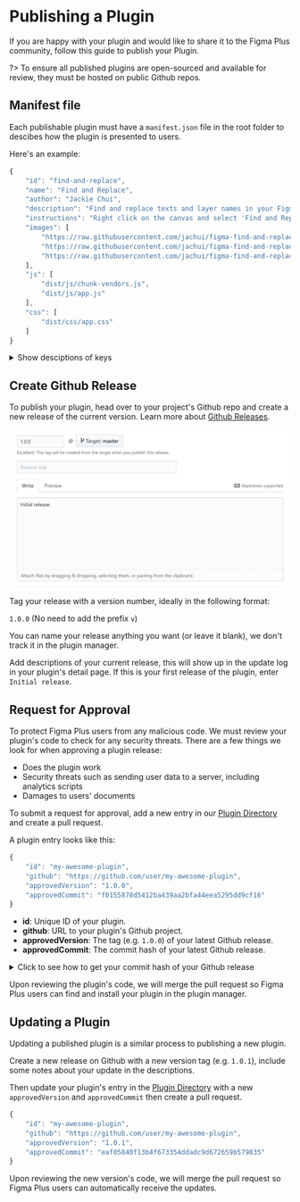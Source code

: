 # Publishing a Plugin

If you are happy with your plugin and would like to share it to the Figma Plus community, follow this guide to publish your Plugin.

?> To ensure all published plugins are open-sourced and available for review, they must be hosted on public Github repos.

## Manifest file

Each publishable plugin must have a `manifest.json` file in the root folder to descibes how the plugin is presented to users.

Here's an example:

```javascript
{
	"id": "find-and-replace",
	"name": "Find and Replace",
	"author": "Jackie Chui",
	"description": "Find and replace texts and layer names in your Figma document.",
	"instructions": "Right click on the canvas and select 'Find and Replace', or by pressing Control/Command + F.",
	"images": [
		"https://raw.githubusercontent.com/jachui/figma-find-and-replace-desktop/gh-pages/screenshots/animation.gif",
		"https://raw.githubusercontent.com/jachui/figma-find-and-replace-desktop/gh-pages/screenshots/screenshot1.jpg",
		"https://raw.githubusercontent.com/jachui/figma-find-and-replace-desktop/gh-pages/screenshots/screenshot2.png"
	],
	"js": [
		"dist/js/chunk-vendors.js",
		"dist/js/app.js"
	],
	"css": [
		"dist/css/app.css"
	]
}
```

<details><summary>Show desciptions of keys</summary>
<p>

- **id**: Unique ID of your plugin.
- **name**: Display name of your plugin to users.
- **author**: Your name.
- **description**: Short description of what your plugin does.
- **instructions**: Insturctions on how to use your plugin.
- **images**: Array of URL's to your plugin's screenshot. URL's can either be full addresses or relative path from the Github project's root (E.g. `screenshot/preview.png`).
- **js**: Array of paths to your js files relative to your Github project's root.
- **css**: Array of paths to your css files relative to your Github project's root.

Optional keys:

- **webOnly** (`Boolean`): Set this to `true` to hide this plugin on the desktop app.
- **requiredOrgId** (`String`): ID of the Org that you want the plugin to only show in. Users outside of this Org will not see this plugin. You can get your current Org's ID by running `figmaPlus.getMyOrg()`.
- **requiredTeamIds** (`Array of Strings`): Array of the teams that you want the plugin to only show in. Users outside of these teams will not see this plugin. You can get your teams' IDs by running `figmaPlus.getMyTeams()`.

</p>
</details>

## Create Github Release

To publish your plugin, head over to your project's Github repo and create a new release of the current version. Learn more about [Github Releases](https://help.github.com/articles/creating-releases/).

<img src="images/githubRelease.jpg" width="600">

Tag your release with a version number, ideally in the following format:

`1.0.0` (No need to add the prefix `v`)

You can name your release anything you want (or leave it blank), we don't track it in the plugin manager.

Add descriptions of your current release, this will show up in the update log in your plugin's detail page. If this is your first release of the plugin, enter `Initial release`.

## Request for Approval

To protect Figma Plus users from any malicious code. We must review your plugin's code to check for any security threats. There are a few things we look for when approving a plugin release:

- Does the plugin work
- Security threats such as sending user data to a server, including analytics scripts
- Damages to users' documents

To submit a request for approval, add a new entry in our [Plugin Directory](https://github.com/figma-plus/plugin-directory/blob/gh-pages/plugins.json) and create a pull request.

A plugin entry looks like this:

```javascript
{
	"id": "my-awesome-plugin",
	"github": "https://github.com/user/my-awesome-plugin",
	"approvedVersion": "1.0.0",
	"approvedCommit": "f0155878d5412ba439aa2bfa44eea5295dd9cf16"
}
```

- **id**: Unique ID of your plugin.
- **github**: URL to your plugin's Github project.
- **approvedVersion**: The tag (e.g. `1.0.0`) of your latest Github release.
- **approvedCommit**: The commit hash of your latest Github release.

<details><summary>Click to see how to get your commit hash of your Github release</summary>
<p>

Click on the hash button below your release tag.

<img src="images/commitHash1.png" width="500">

Find the string of commit hash here:

<img src="images/commitHash2.png" width="700">

</p>
</details>

Upon reviewing the plugin's code, we will merge the pull request so Figma Plus users can find and install your plugin in the plugin manager.

## Updating a Plugin

Updating a published plugin is a similar process to publishing a new plugin.

Create a new release on Github with a new version tag (e.g. `1.0.1`), include some notes about your update in the descriptions.

Then update your plugin's entry in the [Plugin Directory](https://github.com/figma-plus/plugin-directory/blob/gh-pages/plugins.json) with a new `approvedVersion` and `approvedCommit` then create a pull request.

```javascript
{
	"id": "my-awesome-plugin",
	"github": "https://github.com/user/my-awesome-plugin",
	"approvedVersion": "1.0.1",
	"approvedCommit": "eaf05840f13b4f673354ddadc9d672659b579835"
}
```

Upon reviewing the new version's code, we will merge the pull request so Figma Plus users can automatically receive the updates.
